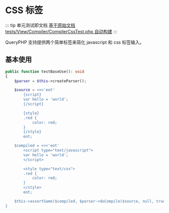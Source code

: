 # CSS 标签

::: tip 单元测试即文档
[基于原始文档 tests/View/Compiler/CompilerCssTest.php 自动构建](https://github.com/hunzhiwange/framework/blob/master/tests/View/Compiler/CompilerCssTest.php)
:::
    
QueryPHP 支持提供两个简单标签来简化 javascript 和 css 标签输入。


## 基本使用


``` php
public function testBaseUse(): void
{
    $parser = $this->createParser();

    $source = <<<'eot'
        {script}
        var hello = 'world';
        {/script}

        {style}
        .red {
            color: red;
        }
        {/style}
        eot;

    $compiled = <<<'eot'
        <script type="text/javascript">
        var hello = 'world';
        </script>

        <style type="text/css">
        .red {
            color: red;
        }
        </style>
        eot;

    $this->assertSame($compiled, $parser->doCompile($source, null, true));
}
```